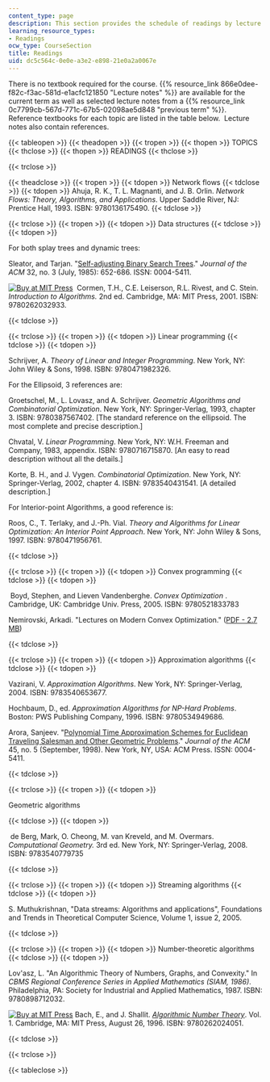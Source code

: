 ```yaml
---
content_type: page
description: This section provides the schedule of readings by lecture topics.
learning_resource_types:
- Readings
ocw_type: CourseSection
title: Readings
uid: dc5c564c-0e0e-a3e2-e898-21e0a2a0067e
---
```


There is no textbook required for the course. {{% resource_link 866e0dee-f82c-f3ac-581d-e1acfc121850 "Lecture notes" %}} are available for the current term as well as selected lecture notes from a {{% resource_link 0c7799cb-567d-771c-67b5-02098ae5d848 "previous term" %}}. Reference textbooks for each topic are listed in the table below.  Lecture notes also contain references.

{{< tableopen >}}
{{< theadopen >}}
{{< tropen >}}
{{< thopen >}}
TOPICS
{{< thclose >}}
{{< thopen >}}
READINGS
{{< thclose >}}

{{< trclose >}}

{{< theadclose >}}
{{< tropen >}}
{{< tdopen >}}
Network flows
{{< tdclose >}}
{{< tdopen >}}
Ahuja, R. K., T. L. Magnanti, and J. B. Orlin. _Network Flows: Theory, Algorithms, and Applications_. Upper Saddle River, NJ: Prentice Hall, 1993. ISBN: 9780136175490.
{{< tdclose >}}

{{< trclose >}}
{{< tropen >}}
{{< tdopen >}}
Data structures
{{< tdclose >}}
{{< tdopen >}}


For both splay trees and dynamic trees:

Sleator, and Tarjan. "[Self-adjusting Binary Search Trees](http://portal.acm.org/citation.cfm?id=3835)." _Journal of the ACM_ 32, no. 3 (July, 1985): 652-686. ISSN: 0004-5411.

[![Buy at MIT Press](/images/mp_logo.gif)](https://mitpress.mit.edu/9780262032933)  Cormen, T.H., C.E. Leiserson, R.L. Rivest, and C. Stein. _Introduction to Algorithms._ 2nd ed. Cambridge, MA: MIT Press, 2001. ISBN: 9780262032933.


{{< tdclose >}}

{{< trclose >}}
{{< tropen >}}
{{< tdopen >}}
Linear programming
{{< tdclose >}}
{{< tdopen >}}


Schrijver, A. _Theory of Linear and Integer Programming_. New York, NY: John Wiley & Sons, 1998. ISBN: 9780471982326.

For the Ellipsoid, 3 references are:

Groetschel, M., L. Lovasz, and A. Schrijver. _Geometric Algorithms and Combinatorial Optimization_. New York, NY: Springer-Verlag, 1993, chapter 3. ISBN: 9780387567402. \[The standard reference on the ellipsoid. The most complete and precise description.\]

Chvatal, V. _Linear Programming_. New York, NY: W.H. Freeman and Company, 1983, appendix. ISBN: 9780716715870. \[An easy to read description without all the details.\]

Korte, B. H., and J. Vygen. _Combinatorial Optimization_. New York, NY: Springer-Verlag, 2002, chapter 4. ISBN: 9783540431541. \[A detailed description.\]

For Interior-point Algorithms, a good reference is:

Roos, C., T. Terlaky, and J.-Ph. Vial. _Theory and Algorithms for Linear Optimization: An Interior Point Approach_. New York, NY: John Wiley & Sons, 1997. ISBN: 9780471956761.


{{< tdclose >}}

{{< trclose >}}
{{< tropen >}}
{{< tdopen >}}
Convex programming
{{< tdclose >}}
{{< tdopen >}}


 Boyd, Stephen, and Lieven Vandenberghe. _Convex Optimization_ . Cambridge, UK: Cambridge Univ. Press, 2005. ISBN: 9780521833783

Nemirovski, Arkadi. "Lectures on Modern Convex Optimization." ([PDF - 2.7 MB](https://www.researchgate.net/publication/215601297_Lectures_on_Modern_Convex_Optimization))


{{< tdclose >}}

{{< trclose >}}
{{< tropen >}}
{{< tdopen >}}
Approximation algorithms
{{< tdclose >}}
{{< tdopen >}}


Vazirani, V. _Approximation Algorithms_. New York, NY: Springer-Verlag, 2004. ISBN: 9783540653677.

Hochbaum, D., ed. _Approximation Algorithms for NP-Hard Problems_. Boston: PWS Publishing Company, 1996. ISBN: 9780534949686.

Arora, Sanjeev. "[Polynomial Time Approximation Schemes for Euclidean Traveling Salesman and Other Geometric Problems](https://www.semanticscholar.org/paper/Polynomial-time-approximation-schemes-for-Euclidean-Arora/e06ac0f6c8a8f18726ab7b1b029d5dc2cbf9eaa9)." _Journal of the ACM_ 45, no. 5 (September, 1998). New York, NY, USA: ACM Press. ISSN: 0004-5411.


{{< tdclose >}}

{{< trclose >}}
{{< tropen >}}
{{< tdopen >}}


Geometric algorithms


{{< tdclose >}}
{{< tdopen >}}


 de Berg, Mark, O. Cheong, M. van Kreveld, and M. Overmars. _Computational Geometry._ 3rd ed. New York, NY: Springer-Verlag, 2008.  ISBN: 9783540779735


{{< tdclose >}}

{{< trclose >}}
{{< tropen >}}
{{< tdopen >}}
Streaming algorithms
{{< tdclose >}}
{{< tdopen >}}


S. Muthukrishnan, "Data streams: Algorithms and applications", Foundations and Trends in Theoretical Computer Science, Volume 1, issue 2, 2005.


{{< tdclose >}}

{{< trclose >}}
{{< tropen >}}
{{< tdopen >}}
Number-theoretic algorithms
{{< tdclose >}}
{{< tdopen >}}


Lov'asz, L. "An Algorithmic Theory of Numbers, Graphs, and Convexity." In _CBMS Regional Conference Series in Applied Mathematics (SIAM, 1986)_. Philadelphia, PA: Society for Industrial and Applied Mathematics, 1987. ISBN: 9780898712032.

[![Buy at MIT Press](/images/mp_logo.gif)](https://mitpress.mit.edu/9780262024051) Bach, E., and J. Shallit. [_Algorithmic Number Theory_](https://mitpress.mit.edu/9780262024051). Vol. 1. Cambridge, MA: MIT Press, August 26, 1996. ISBN: 9780262024051.


{{< tdclose >}}

{{< trclose >}}

{{< tableclose >}}